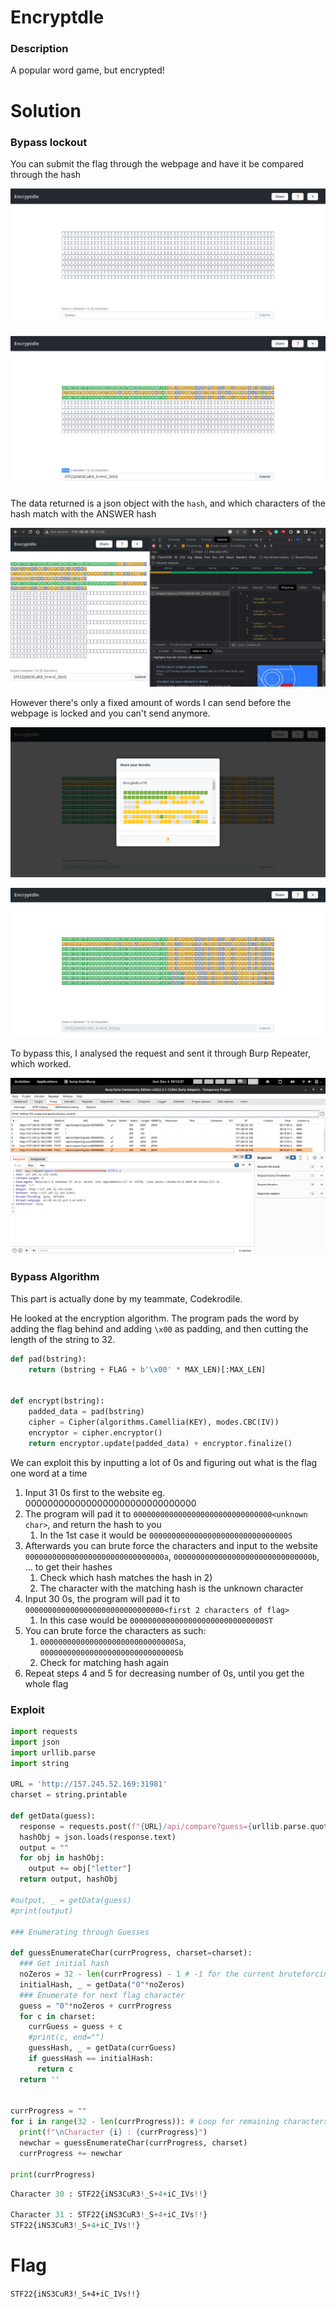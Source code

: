 # Encryptdle

### Description

A popular word game, but encrypted!

# Solution

### Bypass lockout

You can submit the flag through the webpage and have it be compared through the hash

![](Pasted%20image%2020221205211612.png)

![](Pasted%20image%2020221205211849.png)

The data returned is a json object with the `hash`, and which characters of the hash match with the ANSWER hash

![](Pasted%20image%2020221205211829.png)


However there's only a fixed amount of words I can send before the webpage is locked and you can't send anymore.

![](Pasted%20image%2020221205212015.png)

![](Pasted%20image%2020221205212027.png)

To bypass this, I analysed the request and sent it through Burp Repeater, which worked.

![](1.png)

### Bypass Algorithm

This part is actually done by my teammate, Codekrodile.

He looked at the encryption algorithm. The program pads the word by adding the flag behind and adding `\x00` as padding, and then cutting the length of the string to 32.

```python
def pad(bstring):
    return (bstring + FLAG + b'\x00' * MAX_LEN)[:MAX_LEN]


def encrypt(bstring):
    padded_data = pad(bstring)
    cipher = Cipher(algorithms.Camellia(KEY), modes.CBC(IV))
    encryptor = cipher.encryptor()
    return encryptor.update(padded_data) + encryptor.finalize()

```

We can exploit this by inputting a lot of 0s and figuring out what is the flag one word at a time

1. Input 31 0s first to the website eg. 0000000000000000000000000000000
2. The program will pad it to `0000000000000000000000000000000<unknown char>`, and return the hash to you
	1. In the 1st case it would be `0000000000000000000000000000000S`
3. Afterwards you can brute force the characters and input to the website `0000000000000000000000000000000a`, `0000000000000000000000000000000b`, ... to get their hashes
	1. Check which hash matches the hash in 2)
	2. The character with the matching hash is the unknown character
4. Input 30 0s, the program will pad it to `0000000000000000000000000000000<first 2 characters of flag>`
	1. In this case would be  `000000000000000000000000000000ST`
5. You can brute force the characters as such:
	1. `000000000000000000000000000000Sa`, `000000000000000000000000000000Sb`
	2. Check for matching hash again
6. Repeat steps 4 and 5 for decreasing number of 0s, until you get the whole flag



### Exploit

```python
import requests
import json
import urllib.parse
import string

URL = 'http://157.245.52.169:31981'
charset = string.printable

def getData(guess):
  response = requests.post(f"{URL}/api/compare?guess={urllib.parse.quote_plus(guess)}", data={})
  hashObj = json.loads(response.text)
  output = ""
  for obj in hashObj:
    output += obj["letter"]
  return output, hashObj

#output, _ = getData(guess)
#print(output)

### Enumerating through Guesses

def guessEnumerateChar(currProgress, charset=charset):
  ### Get initial hash
  noZeros = 32 - len(currProgress) - 1 # -1 for the current bruteforcing character
  initialHash, _ = getData("0"*noZeros)
  ### Enumerate for next flag character
  guess = "0"*noZeros + currProgress 
  for c in charset:
    currGuess = guess + c
    #print(c, end="")
    guessHash, _ = getData(currGuess)
    if guessHash == initialHash:
      return c
  return ''
  
  
currProgress = ""
for i in range(32 - len(currProgress)): # Loop for remaining characters
  print(f"\nCharacter {i} : {currProgress}")
  newchar = guessEnumerateChar(currProgress, charset)
  currProgress += newchar
  
print(currProgress)
```

```python
Character 30 : STF22{iNS3CuR3!_S+4+iC_IVs!!}

Character 31 : STF22{iNS3CuR3!_S+4+iC_IVs!!}
STF22{iNS3CuR3!_S+4+iC_IVs!!}
```

# Flag

`STF22{iNS3CuR3!_S+4+iC_IVs!!}`